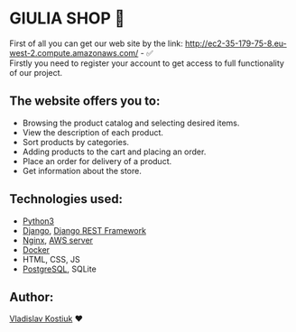 # GIULIA SHOP 🛒
First of all you can get our web site by the link:  http://ec2-35-179-75-8.eu-west-2.compute.amazonaws.com/ - ✅<br>
Firstly you need to register your account to get access to full functionality of our project. 

## The website offers you to:
-	Browsing the product catalog and selecting desired items.
-	View the description of each product.
-	Sort products by categories.
-	Adding products to the cart and placing an order.
- Place an order for delivery of a product.
- Get information about the store.



## Technologies used:
- [Python3](https://www.python.org/downloads/)
- [Django](https://www.djangoproject.com/start/), 
[Django REST Framework](https://www.django-rest-framework.org/)
- [Nginx](https://www.nginx.com/), [AWS server](https://aws.amazon.com/ru/)
- [Docker](https://docs.docker.com/)
- HTML, CSS, JS
- [PostgreSQL](https://www.postgresql.org/), SQLite


## Author:
[Vladislav Kostiuk](https://www.linkedin.com/in/vladislav-kostiuk-a2518622b/) ❤️ <br>
